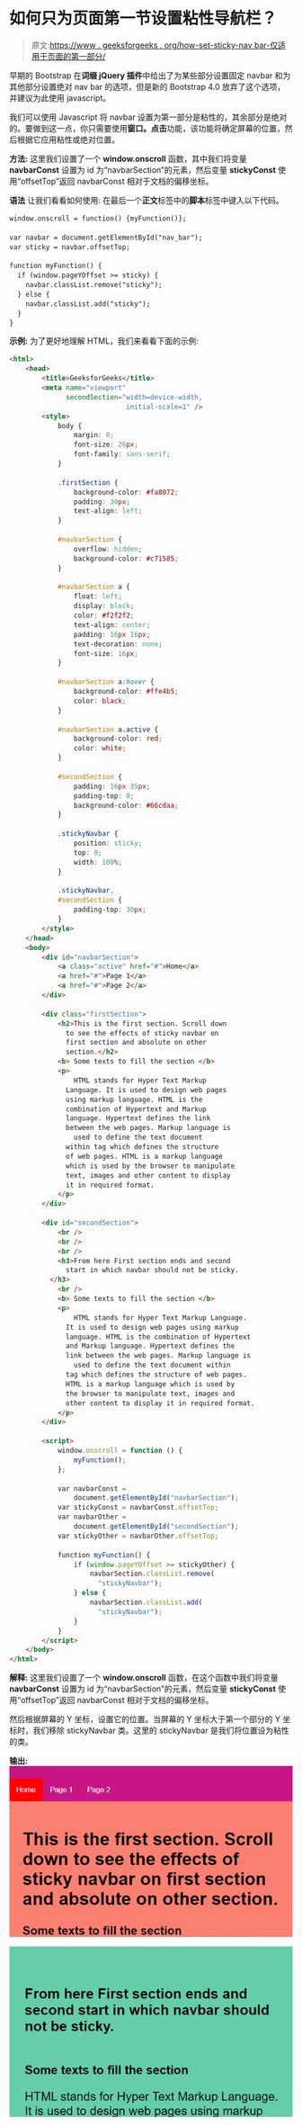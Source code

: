 # 如何只为页面第一节设置粘性导航栏？

> 原文:[https://www . geeksforgeeks . org/how-set-sticky-nav bar-仅适用于页面的第一部分/](https://www.geeksforgeeks.org/how-to-set-sticky-navbar-only-for-first-section-of-page/)

早期的 Bootstrap 在**词缀 jQuery 插件**中给出了为某些部分设置固定 navbar 和为其他部分设置绝对 nav bar 的选项，但是新的 Bootstrap 4.0 放弃了这个选项，并建议为此使用 javascript。

我们可以使用 Javascript 将 navbar 设置为第一部分是粘性的，其余部分是绝对的。要做到这一点，你只需要使用**窗口。点击**功能，该功能将确定屏幕的位置，然后根据它应用粘性或绝对位置。

**方法:**
这里我们设置了一个 **window.onscroll** 函数，其中我们将变量 **navbarConst** 设置为 id 为“navbarSection”的元素，然后变量 **stickyConst** 使用“offsetTop”返回 navbarConst 相对于文档的偏移坐标。

**语法**
让我们看看如何使用:
在最后一个**正文**标签中的**脚本**标签中键入以下代码。

```html
window.onscroll = function() {myFunction()};

var navbar = document.getElementById("nav_bar");
var sticky = navbar.offsetTop;

function myFunction() {
  if (window.pageYOffset >= sticky) {
    navbar.classList.remove("sticky");
  } else {
    navbar.classList.add("sticky");
  }
}

```

**示例:**
为了更好地理解 HTML，我们来看看下面的示例:

```html
<html>
    <head>
        <title>GeeksforGeeks</title>
        <meta name="viewport" 
              secondSection="width=device-width, 
                             initial-scale=1" />
        <style>
            body {
                margin: 0;
                font-size: 26px;
                font-family: sans-serif;
            }

            .firstSection {
                background-color: #fa8072;
                padding: 30px;
                text-align: left;
            }

            #navbarSection {
                overflow: hidden;
                background-color: #c71585;
            }

            #navbarSection a {
                float: left;
                display: block;
                color: #f2f2f2;
                text-align: center;
                padding: 16px 16px;
                text-decoration: none;
                font-size: 16px;
            }

            #navbarSection a:hover {
                background-color: #ffe4b5;
                color: black;
            }

            #navbarSection a.active {
                background-color: red;
                color: white;
            }

            #secondSection {
                padding: 16px 35px;
                padding-top: 0;
                background-color: #66cdaa;
            }

            .stickyNavbar {
                position: sticky;
                top: 0;
                width: 100%;
            }

            .stickyNavbar,
            #secondSection {
                padding-top: 30px;
            }
        </style>
    </head>
    <body>
        <div id="navbarSection">
            <a class="active" href="#">Home</a>
            <a href="#">Page 1</a>
            <a href="#">Page 2</a>
        </div>

        <div class="firstSection">
            <h2>This is the first section. Scroll down 
              to see the effects of sticky navbar on
              first section and absolute on other 
              section.</h2>
            <b> Some texts to fill the section </b>
            <p>
                HTML stands for Hyper Text Markup
              Language. It is used to design web pages
              using markup language. HTML is the 
              combination of Hypertext and Markup 
              language. Hypertext defines the link
              between the web pages. Markup language is
                used to define the text document 
              within tag which defines the structure
              of web pages. HTML is a markup language
              which is used by the browser to manipulate
              text, images and other content to display 
              it in required format.
            </p>
        </div>

        <div id="secondSection">
            <br />
            <br />
            <br />
            <h3>From here First section ends and second
              start in which navbar should not be sticky.
          </h3>
            <br />
            <b> Some texts to fill the section </b>
            <p>
                HTML stands for Hyper Text Markup Language.
              It is used to design web pages using markup
              language. HTML is the combination of Hypertext
              and Markup language. Hypertext defines the
              link between the web pages. Markup language is
                used to define the text document within 
              tag which defines the structure of web pages.
              HTML is a markup language which is used by 
              the browser to manipulate text, images and 
              other content to display it in required format.
            </p>
        </div>

        <script>
            window.onscroll = function () {
                myFunction();
            };

            var navbarConst = 
                document.getElementById("navbarSection");
            var stickyConst = navbarConst.offsetTop;
            var navbarOther = 
                document.getElementById("secondSection");
            var stickyOther = navbarOther.offsetTop;

            function myFunction() {
                if (window.pageYOffset >= stickyOther) {
                    navbarSection.classList.remove(
                      "stickyNavbar");
                } else {
                    navbarSection.classList.add(
                      "stickyNavbar");
                }
            }
        </script>
    </body>
</html>
```

**解释:**
这里我们设置了一个 **window.onscroll** 函数，在这个函数中我们将变量 **navbarConst** 设置为 id 为“navbarSection”的元素，然后变量 **stickyConst** 使用“offsetTop”返回 navbarConst 相对于文档的偏移坐标。

然后根据屏幕的 Y 坐标，设置它的位置。当屏幕的 Y 坐标大于第一个部分的 Y 坐标时，我们移除 stickyNavbar 类。这里的 stickyNavbar 是我们将位置设为粘性的类。

**输出:**
![](img/bab6576a5ab4e29a22968bf243a3095b.png)

![](img/5dcb075ca9542521ae77e696d9e8af81.png)